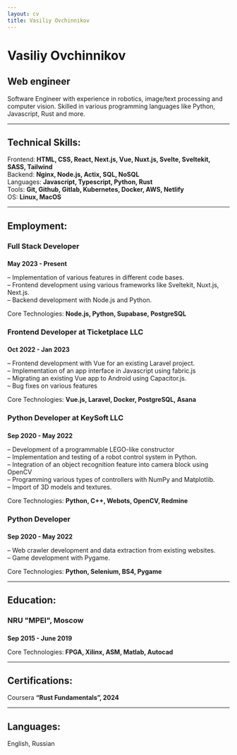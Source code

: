 ```yaml
---
layout: cv
title: Vasiliy Ovchinnikov
---
```


# Vasiliy Ovchinnikov
## Web engineer

Software Engineer with experience in robotics, image/text processing and computer vision.
Skilled in various programming languages like Python, Javascript, Rust and more.

---

## Technical Skills:

 Frontend:<strong> HTML, CSS, React, Next.js, Vue, Nuxt.js, Svelte, Sveltekit, SASS, Tailwind </strong><br>
 Backend: <strong>Nginx, Node.js, Actix, SQL, NoSQL </strong><br>
 Languages: <strong>Javascript, Typescript, Python, Rust </strong><br>
 Tools: <strong> Git, Github, Gitlab, Kubernetes, Docker, AWS, Netlify </strong><br>
 OS: <strong> Linux, MacOS </strong><br>

---

## Employment:



### Full Stack Developer

<div class="cv-date" style="padding-top: 5px;"><strong>May 2023 - Present</strong></div>

– Implementation of various features in different code bases.<br>
– Frontend development using various frameworks like Sveltekit, Nuxt.js, Next.js.<br>
– Backend development with Node.js and Python.<br>

Core Technologies: <strong> Node.js, Python, Supabase, PostgreSQL</strong>


### Frontend Developer at Ticketplace LLC 

<div class="cv-date" style="padding-top: 5px;"><strong>Oct 2022 - Jan 2023</strong></div>

– Frontend development with Vue for an existing Laravel project.<br>
– Implementation of an app interface in Javascript using fabric.js<br>
– Migrating an existing Vue app to Android using Capacitor.js.<br>
– Bug fixes on various features<br>

Core Technologies: <strong> Vue.js, Laravel, Docker, PostgreSQL, Asana </strong>


### Python Developer at KeySoft LLC  

<div class="cv-date" style="padding-top: 5px;"><strong>Sep 2020 - May 2022</strong></div>

– Development of a programmable LEGO-like constructor<br>
– Implementation and testing of a robot control system in Python.<br>
– Integration of an object recognition feature into camera block using OpenCV<br>
– Programming various types of controllers with NumPy and Matplotlib.<br>
– Import of 3D models and textures.<br>

Core Technologies: <strong> Python, C++, Webots, OpenCV, Redmine </strong>


### Python Developer

<div class="cv-date" style="padding-top: 5px;"><strong>Sep 2020 - May 2022</strong></div>

– Web crawler development and data extraction from existing websites.<br>
– Game development with Pygame.<br>

Core Technologies: <strong>Python, Selenium, BS4, Pygame</strong>

---

## Education:


### NRU "MPEI", Moscow

<div class="cv-date" style="padding-top: 5px;"><strong>Sep 2015 - June 2019</strong></div>

Core Technologies:<strong> FPGA, Xilinx, ASM, Matlab, Autocad </strong>

---

## Certifications:
Coursera <strong>“Rust Fundamentals”, 2024</strong>

---

## Languages:
English, Russian

